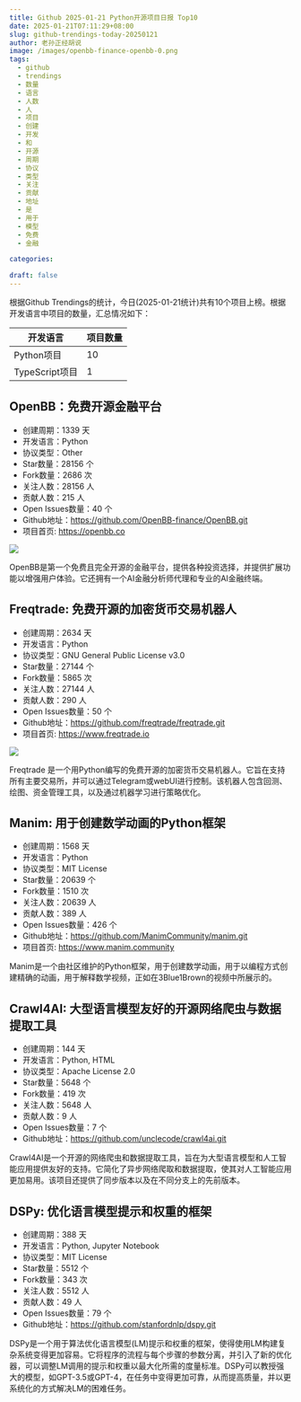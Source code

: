 ```yaml
---
title: Github 2025-01-21 Python开源项目日报 Top10
date: 2025-01-21T07:11:29+08:00
slug: github-trendings-today-20250121
author: 老孙正经胡说
image: /images/openbb-finance-openbb-0.png
tags:
  - github
  - trendings
  - 数量
  - 语言
  - 人数
  - 人
  - 项目
  - 创建
  - 开发
  - 和
  - 开源
  - 周期
  - 协议
  - 类型
  - 关注
  - 贡献
  - 地址
  - 是
  - 用于
  - 模型
  - 免费
  - 金融

categories:

draft: false
---
```



根据Github Trendings的统计，今日(2025-01-21统计)共有10个项目上榜。根据开发语言中项目的数量，汇总情况如下：

| 开发语言 | 项目数量 |
|  ----  | ----  |
| Python项目 | 10 |
| TypeScript项目 | 1 |

## OpenBB：免费开源金融平台

* 创建周期：1339 天
* 开发语言：Python
* 协议类型：Other
* Star数量：28156 个
* Fork数量：2686 次
* 关注人数：28156 人
* 贡献人数：215 人
* Open Issues数量：40 个
* Github地址：https://github.com/OpenBB-finance/OpenBB.git
* 项目首页: https://openbb.co


![](/images/openbb-finance-openbb-0.png)

OpenBB是第一个免费且完全开源的金融平台，提供各种投资选择，并提供扩展功能以增强用户体验。它还拥有一个AI金融分析师代理和专业的AI金融终端。

## Freqtrade: 免费开源的加密货币交易机器人

* 创建周期：2634 天
* 开发语言：Python
* 协议类型：GNU General Public License v3.0
* Star数量：27144 个
* Fork数量：5865 次
* 关注人数：27144 人
* 贡献人数：290 人
* Open Issues数量：50 个
* Github地址：https://github.com/freqtrade/freqtrade.git
* 项目首页: https://www.freqtrade.io


![](/images/freqtrade-freqtrade-0.png)

Freqtrade 是一个用Python编写的免费开源的加密货币交易机器人。它旨在支持所有主要交易所，并可以通过Telegram或webUI进行控制。该机器人包含回测、绘图、资金管理工具，以及通过机器学习进行策略优化。

## Manim: 用于创建数学动画的Python框架

* 创建周期：1568 天
* 开发语言：Python
* 协议类型：MIT License
* Star数量：20639 个
* Fork数量：1510 次
* 关注人数：20639 人
* 贡献人数：389 人
* Open Issues数量：426 个
* Github地址：https://github.com/ManimCommunity/manim.git
* 项目首页: https://www.manim.community


Manim是一个由社区维护的Python框架，用于创建数学动画，用于以编程方式创建精确的动画，用于解释数学视频，正如在3Blue1Brown的视频中所展示的。

## Crawl4AI: 大型语言模型友好的开源网络爬虫与数据提取工具

* 创建周期：144 天
* 开发语言：Python, HTML
* 协议类型：Apache License 2.0
* Star数量：5648 个
* Fork数量：419 次
* 关注人数：5648 人
* 贡献人数：9 人
* Open Issues数量：7 个
* Github地址：https://github.com/unclecode/crawl4ai.git


Crawl4AI是一个开源的网络爬虫和数据提取工具，旨在为大型语言模型和人工智能应用提供友好的支持。它简化了异步网络爬取和数据提取，使其对人工智能应用更加易用。该项目还提供了同步版本以及在不同分支上的先前版本。

## DSPy: 优化语言模型提示和权重的框架

* 创建周期：388 天
* 开发语言：Python, Jupyter Notebook
* 协议类型：MIT License
* Star数量：5512 个
* Fork数量：343 次
* 关注人数：5512 人
* 贡献人数：49 人
* Open Issues数量：79 个
* Github地址：https://github.com/stanfordnlp/dspy.git


DSPy是一个用于算法优化语言模型(LM)提示和权重的框架，使得使用LM构建复杂系统变得更加容易。它将程序的流程与每个步骤的参数分离，并引入了新的优化器，可以调整LM调用的提示和权重以最大化所需的度量标准。DSPy可以教授强大的模型，如GPT-3.5或GPT-4，在任务中变得更加可靠，从而提高质量，并以更系统化的方式解决LM的困难任务。

